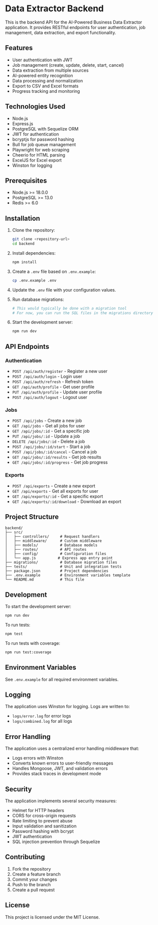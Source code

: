 # Data Extractor Backend

This is the backend API for the AI-Powered Business Data Extractor application. It provides RESTful endpoints for user authentication, job management, data extraction, and export functionality.

## Features

- User authentication with JWT
- Job management (create, update, delete, start, cancel)
- Data extraction from multiple sources
- AI-powered entity recognition
- Data processing and normalization
- Export to CSV and Excel formats
- Progress tracking and monitoring

## Technologies Used

- Node.js
- Express.js
- PostgreSQL with Sequelize ORM
- JWT for authentication
- bcryptjs for password hashing
- Bull for job queue management
- Playwright for web scraping
- Cheerio for HTML parsing
- ExcelJS for Excel export
- Winston for logging

## Prerequisites

- Node.js >= 18.0.0
- PostgreSQL >= 13.0
- Redis >= 6.0

## Installation

1. Clone the repository:
   ```bash
   git clone <repository-url>
   cd backend
   ```

2. Install dependencies:
   ```bash
   npm install
   ```

3. Create a `.env` file based on `.env.example`:
   ```bash
   cp .env.example .env
   ```

4. Update the `.env` file with your configuration values.

5. Run database migrations:
   ```bash
   # This would typically be done with a migration tool
   # For now, you can run the SQL files in the migrations directory
   ```

6. Start the development server:
   ```bash
   npm run dev
   ```

## API Endpoints

### Authentication
- `POST /api/auth/register` - Register a new user
- `POST /api/auth/login` - Login user
- `POST /api/auth/refresh` - Refresh token
- `GET /api/auth/profile` - Get user profile
- `PUT /api/auth/profile` - Update user profile
- `POST /api/auth/logout` - Logout user

### Jobs
- `POST /api/jobs` - Create a new job
- `GET /api/jobs` - Get all jobs for user
- `GET /api/jobs/:id` - Get a specific job
- `PUT /api/jobs/:id` - Update a job
- `DELETE /api/jobs/:id` - Delete a job
- `POST /api/jobs/:id/start` - Start a job
- `POST /api/jobs/:id/cancel` - Cancel a job
- `GET /api/jobs/:id/results` - Get job results
- `GET /api/jobs/:id/progress` - Get job progress

### Exports
- `POST /api/exports` - Create a new export
- `GET /api/exports` - Get all exports for user
- `GET /api/exports/:id` - Get a specific export
- `GET /api/exports/:id/download` - Download an export

## Project Structure

```
backend/
├── src/
│   ├── controllers/     # Request handlers
│   ├── middleware/      # Custom middleware
│   ├── models/          # Database models
│   ├── routes/          # API routes
│   ├── config/          # Configuration files
│   └── app.js          # Express app entry point
├── migrations/          # Database migration files
├── tests/               # Unit and integration tests
├── package.json         # Project dependencies
├── .env.example         # Environment variables template
└── README.md            # This file
```

## Development

To start the development server:
```bash
npm run dev
```

To run tests:
```bash
npm test
```

To run tests with coverage:
```bash
npm run test:coverage
```

## Environment Variables

See `.env.example` for all required environment variables.

## Logging

The application uses Winston for logging. Logs are written to:
- `logs/error.log` for error logs
- `logs/combined.log` for all logs

## Error Handling

The application uses a centralized error handling middleware that:
- Logs errors with Winston
- Converts known errors to user-friendly messages
- Handles Mongoose, JWT, and validation errors
- Provides stack traces in development mode

## Security

The application implements several security measures:
- Helmet for HTTP headers
- CORS for cross-origin requests
- Rate limiting to prevent abuse
- Input validation and sanitization
- Password hashing with bcrypt
- JWT authentication
- SQL injection prevention through Sequelize

## Contributing

1. Fork the repository
2. Create a feature branch
3. Commit your changes
4. Push to the branch
5. Create a pull request

## License

This project is licensed under the MIT License.